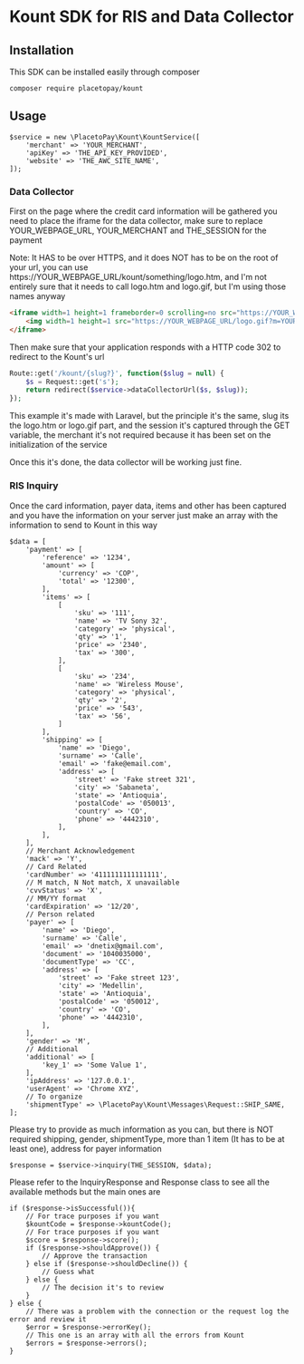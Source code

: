 # Kount SDK for RIS and Data Collector

## Installation

This SDK can be installed easily through composer
```
composer require placetopay/kount
```

## Usage

```
$service = new \PlacetoPay\Kount\KountService([
    'merchant' => 'YOUR_MERCHANT',
    'apiKey' => 'THE_API_KEY_PROVIDED',
    'website' => 'THE_AWC_SITE_NAME',
]);
```

### Data Collector

First on the page where the credit card information will be gathered you need to place the iframe for the data collector, make sure to replace YOUR_WEBPAGE_URL, YOUR_MERCHANT and THE_SESSION for the payment

Note: It HAS to be over HTTPS, and it does NOT has to be on the root of your url, you can use https://YOUR_WEBPAGE_URL/kount/something/logo.htm, and I'm not entirely sure that it needs to call logo.htm and logo.gif, but I'm using those names anyway

```html
<iframe width=1 height=1 frameborder=0 scrolling=no src="https://YOUR_WEBPAGE_URL/logo.htm?m=YOUR_MERCHANT&s=THE_SESSION">
    <img width=1 height=1 src="https://YOUR_WEBPAGE_URL/logo.gif?m=YOUR_MERCHANT&s=THE_SESSION">
</iframe>
```

Then make sure that your application responds with a HTTP code 302 to redirect to the Kount's url

```php
Route::get('/kount/{slug?}', function($slug = null) {
    $s = Request::get('s');
    return redirect($service->dataCollectorUrl($s, $slug));
});
```

This example it's made with Laravel, but the principle it's the same, slug its the logo.htm or logo.gif part, and the session it's captured through the GET variable, the merchant it's not required because it has been set on the initialization of the service

Once this it's done, the data collector will be working just fine.

### RIS Inquiry

Once the card information, payer data, items and other has been captured and you have the information on your server
just make an array with the information to send to Kount in this way

```
$data = [
    'payment' => [
        'reference' => '1234',
        'amount' => [
            'currency' => 'COP',
            'total' => '12300',
        ],
        'items' => [
            [
                'sku' => '111',
                'name' => 'TV Sony 32',
                'category' => 'physical',
                'qty' => '1',
                'price' => '2340',
                'tax' => '300',
            ],
            [
                'sku' => '234',
                'name' => 'Wireless Mouse',
                'category' => 'physical',
                'qty' => '2',
                'price' => '543',
                'tax' => '56',
            ]
        ],
        'shipping' => [
            'name' => 'Diego',
            'surname' => 'Calle',
            'email' => 'fake@email.com',
            'address' => [
                'street' => 'Fake street 321',
                'city' => 'Sabaneta',
                'state' => 'Antioquia',
                'postalCode' => '050013',
                'country' => 'CO',
                'phone' => '4442310',
            ],
        ],
    ],
    // Merchant Acknowledgement
    'mack' => 'Y',
    // Card Related
    'cardNumber' => '4111111111111111',
    // M match, N Not match, X unavailable
    'cvvStatus' => 'X',
    // MM/YY format
    'cardExpiration' => '12/20',
    // Person related
    'payer' => [
        'name' => 'Diego',
        'surname' => 'Calle',
        'email' => 'dnetix@gmail.com',
        'document' => '1040035000',
        'documentType' => 'CC',
        'address' => [
            'street' => 'Fake street 123',
            'city' => 'Medellin',
            'state' => 'Antioquia',
            'postalCode' => '050012',
            'country' => 'CO',
            'phone' => '4442310',
        ],
    ],
    'gender' => 'M',
    // Additional
    'additional' => [
        'key_1' => 'Some Value 1',
    ],
    'ipAddress' => '127.0.0.1',
    'userAgent' => 'Chrome XYZ',
    // To organize
    'shipmentType' => \PlacetoPay\Kount\Messages\Request::SHIP_SAME,
];
```
Please try to provide as much information as you can, but there is NOT required shipping, gender, shipmentType, more than 1 item (It has to be at least one), address for payer information

```
$response = $service->inquiry(THE_SESSION, $data);
```
Please refer to the InquiryResponse and Response class to see all the available methods but the main ones are

```
if ($response->isSuccessful()){
    // For trace purposes if you want
    $kountCode = $response->kountCode();
    // For trace purposes if you want
    $score = $response->score();
    if ($response->shouldApprove()) {
        // Approve the transaction
    } else if ($response->shouldDecline()) {
        // Guess what
    } else {
        // The decision it's to review
    }
} else {
    // There was a problem with the connection or the request log the error and review it
    $error = $response->errorKey();
    // This one is an array with all the errors from Kount
    $errors = $response->errors();
}
```